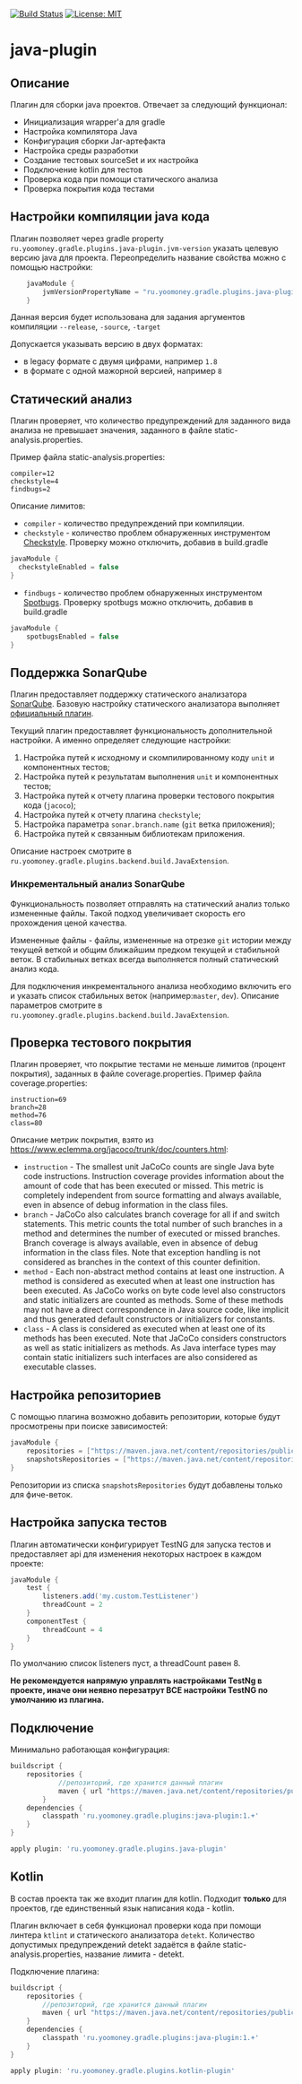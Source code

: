 [![Build Status](https://travis-ci.com/yoomoney/java-plugin.svg?branch=master)](https://travis-ci.com/yoomoney/java-plugin)
[![License: MIT](https://img.shields.io/badge/License-MIT-yellow.svg)](https://opensource.org/licenses/MIT)

# java-plugin

## Описание

Плагин для сборки java проектов. Отвечает за следующий функционал:

- Инициализация wrapper'а для gradle
- Настройка компилятора Java
- Конфигурация сборки Jar-артефакта
- Настройка среды разработки
- Создание тестовых sourceSet и их настройка
- Подключение kotlin для тестов
- Проверка кода при помощи статического анализа
- Проверка покрытия кода тестами

## Настройки компиляции java кода

Плагин позволяет через gradle property `ru.yoomoney.gradle.plugins.java-plugin.jvm-version` указать целевую версию java для проекта. 
Переопределить название свойства можно с помощью настройки: 
```groovy
    javaModule {
        jvmVersionPropertyName = "ru.yoomoney.gradle.plugins.java-plugin.jvm-version" //значение по умолчанию
    }
```
Данная версия будет использована для задания аргументов компиляции `--release`, `-source`, `-target`

Допускается указывать версию в двух форматах:
 - в legacy формате с двумя цифрами, например `1.8` 
 - в формате с одной мажорной версией, например `8`

## Статический анализ

Плагин проверяет, что количество предупреждений для заданного вида анализа не превышает значения,
заданного в файле static-analysis.properties.

Пример файла static-analysis.properties:

```properties
compiler=12
checkstyle=4
findbugs=2
```

Описание лимитов:

- `compiler` - количество предупреждений при компиляции. 
- `checkstyle` - количество проблем обнаруженных инструментом [Сheckstyle](https://github.com/checkstyle/checkstyle).
  Проверку можно отключить, добавив в build.gradle
```groovy
javaModule {
  checkstyleEnabled = false
}
```
- `findbugs` - количество проблем обнаруженных инструментом [Spotbugs](https://github.com/spotbugs/spotbugs).
  Проверку spotbugs можно отключить, добавив в build.gradle
```groovy
javaModule {
    spotbugsEnabled = false
}
```

## Поддержка SonarQube

Плагин предоставляет поддержку статического анализатора [SonarQube](https://docs.sonarqube.org/8.9/).
Базовую настройку статического анализатора выполняет [официальный плагин](https://docs.sonarqube.org/8.9/analysis/scan/sonarscanner-for-gradle/).

Текущий плагин предоставляет функциональность дополнительной настройки. А именно определяет следующие настройки:

1. Настройка путей к исходному и скомпилированному коду `unit` и компонентных тестов;
2. Настройка путей к результатам выполнения `unit` и компонентных тестов;
3. Настройка путей к отчету плагина проверки тестового покрытия кода (`jacoco`);
4. Настройка путей к отчету плагина `checkstyle`;
5. Настройка параметра `sonar.branch.name` (`git` ветка приложения);
6. Настройка путей к связанным библиотекам приложения.

Описание настроек смотрите в `ru.yoomoney.gradle.plugins.backend.build.JavaExtension`.

### Инкрементальный анализ SonarQube

Функциональность позволяет отправлять на статический анализ только измененные файлы. Такой подход увеличивает
скорость его прохождения ценой качества.

Измененные файлы - файлы, измененные на отрезке `git` истории между текущей веткой и общим ближайшим 
предком текущей и стабильной веток. В стабильных ветках всегда выполняется полный 
статический анализ кода.

Для подключения инкрементального анализа необходимо включить его и указать список стабильных веток 
(например:`master`, `dev`). Описание параметров смотрите в `ru.yoomoney.gradle.plugins.backend.build.JavaExtension`.

## Проверка тестового покрытия

Плагин проверяет, что покрытие тестами не меньше лимитов (процент покрытия), заданных в файле coverage.properties.
Пример файла coverage.properties:

```properties
instruction=69
branch=28
method=76
class=80
```
Описание метрик покрытия, взято из https://www.eclemma.org/jacoco/trunk/doc/counters.html: 
* `instruction` - The smallest unit JaCoCo counts are single Java byte code instructions. Instruction coverage provides information about the amount of code that has been executed or missed. This metric is completely independent from source formatting and always available, even in absence of debug information in the class files.
* `branch` - JaCoCo also calculates branch coverage for all if and switch statements. This metric counts the total number of such branches in a method and determines the number of executed or missed branches. Branch coverage is always available, even in absence of debug information in the class files. Note that exception handling is not considered as branches in the context of this counter definition.
* `method` - Each non-abstract method contains at least one instruction. A method is considered as executed when at least one instruction has been executed. As JaCoCo works on byte code level also constructors and static initializers are counted as methods. Some of these methods may not have a direct correspondence in Java source code, like implicit and thus generated default constructors or initializers for constants.
* `class` - A class is considered as executed when at least one of its methods has been executed. Note that JaCoCo considers constructors as well as static initializers as methods. As Java interface types may contain static initializers such interfaces are also considered as executable classes.

## Настройка репозиториев

С помощью плагина возможно добавить репозитории, которые будут просмотрены при поиске зависимостей:
```groovy
javaModule {
    repositories = ["https://maven.java.net/content/repositories/public/"]
    snapshotsRepositories = ["https://maven.java.net/content/repositories/snapshots/"]
}
```
Репозитории из списка `snapshotsRepositories` будут добавлены только для фиче-веток.

## Настройка запуска тестов

Плагин автоматически конфигурирует TestNG для запуска тестов и предоставляет api для изменения некоторых настроек в каждом проекте:
```groovy
javaModule {
    test {
        listeners.add('my.custom.TestListener')
        threadCount = 2
    }
    componentTest {
        threadCount = 4
    }   
}
```

По умолчанию список listeners пуст, а threadCount равен 8.

**Не рекомендуется напрямую управлять настройками TestNg в проекте, иначе они неявно перезатрут ВСЕ настройки TestNG по умолчанию из плагина.**

## Подключение

Минимально работающая конфигурация:
```groovy
buildscript {
    repositories {
            //репозиторий, где хранится данный плагин
            maven { url "https://maven.java.net/content/repositories/public/" }
        }
    dependencies {
        classpath 'ru.yoomoney.gradle.plugins:java-plugin:1.+'
    }
}

apply plugin: 'ru.yoomoney.gradle.plugins.java-plugin'

```

## Kotlin

В состав проекта так же входит плагин для kotlin. 
Подходит **только** для проектов, где единственный язык написания кода - kotlin.

Плагин включает в себя функционал проверки кода при помощи линтера `ktlint` и статического анализатора `detekt`.
Количество допустимых предупреждений detekt задаётся в файле static-analysis.properties, название лимита - detekt.

Подключение плагина:
```groovy
buildscript {
    repositories {
        //репозиторий, где хранится данный плагин
        maven { url "https://maven.java.net/content/repositories/public/" }
    }
    dependencies {
        classpath 'ru.yoomoney.gradle.plugins:java-plugin:1.+'
    }
}

apply plugin: 'ru.yoomoney.gradle.plugins.kotlin-plugin'
```
